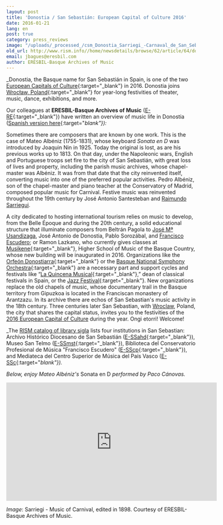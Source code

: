 ```yaml
---
layout: post
title: 'Donostia / San Sebastián: European Capital of Culture 2016'
date: 2016-01-21
lang: en
post: true
category: press_reviews
image: "/uploads/_processed_/csm_Donostia_Sarriegi_-Carnaval_de_San_Sebastian_23b9a186b0.jpg"
old_url: http://www.rism.info//home/newsdetails/browse/62/article/64/donostia-san-sebastian-european-capital-of-culture-2016.html
email: jbagues@eresbil.com
author: ERESBIL-Basque Archives of Music
---
```



_Donostia, the Basque name for San Sebastián in Spain, is one of the two [European Capitals of Culture](http://dss2016.eu/en/){:target="_blank"} in 2016. Donostia joins [Wrocław, Poland](http://www.wroclaw2016.pl/){:target="_blank"} for year-long festivities of theater, music, dance, exhibitions, and more.

Our colleagues at **ERESBIL-Basque Archives of Music** ([E-RE](http://www.eresbil.com/){:target="_blank"}) have written an overview of music life in Donostia ([Spanish version here](http://www.iaml.info/news/donostia-san-sebastian-european-capital-culture-2016#espanol){:target="_blank"}):_


Sometimes there are composers that are known by one work. This is the case of Mateo Albéniz (1755-1831), whose keyboard _Sonata en D_ was introduced by Joaquin Nin in 1925. Today the original is lost, as are his previous works up to 1813. On that day, under the Napoleonic wars, English and Portuguese troops set fire to the city of San Sebastián, with great loss of lives and property, including the parish music archives, whose chapel-master was Albéniz. It was from that date that the city reinvented itself, converting music into one of the preferred popular activities. Pedro Albéniz, son of the chapel-master and piano teacher at the Conservatory of Madrid, composed popular music for Carnival. Festive music was reinvented throughout the 19th century by José Antonio Santesteban and [Raimundo Sarriegui](http://www.eresbil.com/web/sarriegui/presentacion.aspx).

A city dedicated to hosting international tourism relies on music to develop, from the Belle Époque and during the 20th century, a solid educational structure that illuminate composers from Beltrán Pagola to [José Mª Usandizaga](http://www.eresbil.com/web/usandizaga/presentacion.aspx?lang=es), José Antonio de Donostia, Pablo Sorozábal, and [Francisco Escudero](http://www.eresbil.com/web/escudero/presentacion.aspx); or Ramon Lazkano, who currently gives classes at [Musikene](http://musikene.eus/en){:target="_blank"}, Higher School of Music of the Basque Country, whose new building will be inaugurated in 2016. Organizations like the [Orfeón Donostiarra](http://www.orfeondonostiarra.org/es/){:target="_blank"} or the [Basque National Symphony Orchestra](http://www.euskadikoorkestra.es/en/default.asp?){:target="_blank"} are a necessary part and support cycles and festivals like “[La Quincena Musical](http://www.quincenamusical.eus/){:target="_blank"},” dean of classical festivals in Spain, or the [Jazz Festival](http://heinekenjazzaldia.com/en/){:target="_blank"}. New organizations replace the old chapels of music, whose documentary trail in the Basque territory from Gipuzkoa is located in the Franciscan monastery of Arantzazu. In its archive there are echos of San Sebastian's music activity in the 18th century. Three centuries later San Sebastian, with [Wroclaw](http://www.wroclaw2016.pl/), Poland, the city that shares the capital status, invites you to the festivities of the [2016 European Capital of Culture](http://dss2016.eu/en/) during the year. Ongi etorri! Welcome!

_The [RISM catalog of library sigla](/community/development/rism-sigla-directory.html) lists four institutions in San Sebastian: Archivo Histórico Diocesano de San Sebastián ([E-SSahd](http://www.mendezmende.org/es/){:target="_blank"}), Museo San Telmo ([E-SSmst](http://www.santelmomuseoa.com/index.php?lang=es){:target="_blank"}), Biblioteca del Conservatorio Profesional de Música "Francisco Escudero" ([E-SScp](http://conservatorioescudero.eus/biblioteca-y-asociacion-de-padres/){:target="_blank"}), and Mediateca del Centro Superior de Música del País Vasco ([E-SSc](http://musikene.net/musikene/mediateca/){:target="_blank"})._

_Below, enjoy Mateo Albéniz's_ Sonata en D _performed by Paco Cánovas._

<iframe width="560" height="315" src="https://www.youtube.com/embed/HxIU6WBXFkU" frameborder="0" allowfullscreen></iframe>

_Image_: Sarriegi - Music of Carnival, edited in 1898. Courtesy of ERESBIL-Basque Archives of Music.





<script type="text/javascript">var switchTo5x=true;</script><script type="text/javascript" src="http://w.sharethis.com/button/buttons.js"></script><script type="text/javascript">stLight.options({publisher: "9b601438-1ce1-49d8-bfd7-9cff5df54c17", doNotHash: false, doNotCopy: false, hashAddressBar: false});</script>